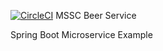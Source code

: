 [![CircleCI](https://dl.circleci.com/status-badge/img/circleci/4BUYDg7yj1Tg1UmdWKXUQk/GRBD8kxwan1Eepgk4UUBjV/tree/main.svg?style=svg)](https://dl.circleci.com/status-badge/redirect/circleci/4BUYDg7yj1Tg1UmdWKXUQk/GRBD8kxwan1Eepgk4UUBjV/tree/main)
MSSC Beer Service

Spring Boot Microservice Example
